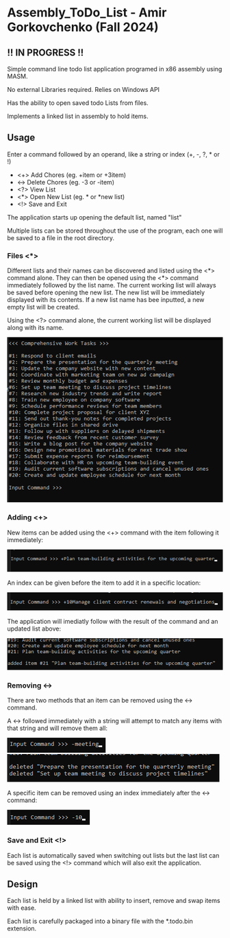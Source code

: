 # Assembly_ToDo_List - Amir Gorkovchenko (Fall 2024)

## !! IN PROGRESS !!

Simple command line todo list application programed in x86 assembly using MASM.

No external Libraries required. Relies on Windows API

Has the ability to open saved todo Lists from files.

Implements a linked list in assembly to hold items.

## Usage
Enter a command followed by an operand, like a string or index (+, -, ?, * or !)
 - <+> Add Chores (eg. +item or +3item)
 - <-> Delete Chores (eg. -3 or -item)
 - <\?> View List
 - <*> Open New List (eg. * or *new list)
 - <!> Save and Exit

The application starts up opening the default list, named "list"

Multiple lists can be stored throughout the use of the program, each one will be saved to a file in the root directory.

### Files <\*>
Different lists and their names can be discovered and listed using the <\*> command alone.
They can then be opened using the <\*> command immediately followed by the list name.
The current working list will always be saved before opening the new list.
The new list will be immediately displayed with its contents. If a new list name has bee inputted, a new empty list will be created.

Using the <\?> command alone, the current working list will be displayed along with its name.

![alt text](image.png)

### Adding <+>
New items can be added using the <+> command with the item following it immediately:

![alt text](image-1.png)

An index can be given before the item to add it in a specific location:

![alt text](image-2.png)

The application will imediatly follow with the result of the command and an updated list above:

![alt text](image-4.png)

### Removing <->
There are two methods that an item can be removed using the <-> command.

A <-> followed immediately with a string will attempt to match any items with that string and will remove them all:

![alt text](image-3.png)
![alt text](image-5.png)

A specific item can be removed using an index immediately after the <-> command:

![alt text](image-6.png)

### Save and Exit <!>
Each list is automatically saved when switching out lists but the last list can be saved using the <!> command which will also exit the application.

## Design
Each list is held by a linked list with ability to insert, remove and swap items with ease.

Each list is carefully packaged into a binary file with the *.todo.bin extension.